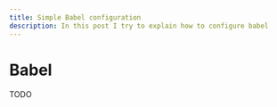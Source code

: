 ```yaml
---
title: Simple Babel configuration
description: In this post I try to explain how to configure babel
---
```


# Babel

TODO